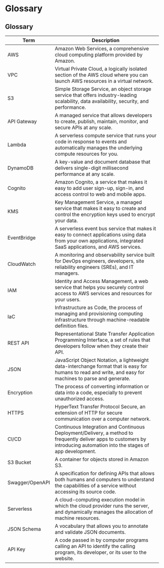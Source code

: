 # Glossary


## Glossary

| Term                  | Description                                                                                                                                                               |
|-----------------------|---------------------------------------------------------------------------------------------------------------------------------------------------------------------------|
| AWS                   | Amazon Web Services, a comprehensive cloud computing platform provided by Amazon.                                                                                         |
| VPC                   | Virtual Private Cloud, a logically isolated section of the AWS cloud where you can launch AWS resources in a virtual network.                                             |
| S3                    | Simple Storage Service, an object storage service that offers industry-leading scalability, data availability, security, and performance.                                 |
| API Gateway           | A managed service that allows developers to create, publish, maintain, monitor, and secure APIs at any scale.                                                             |
| Lambda                | A serverless compute service that runs your code in response to events and automatically manages the underlying compute resources for you.                                |
| DynamoDB              | A key-value and document database that delivers single-digit millisecond performance at any scale.                                                                        |
| Cognito               | Amazon Cognito, a service that makes it easy to add user sign-up, sign-in, and access control to web and mobile apps.                                                     |
| KMS                   | Key Management Service, a managed service that makes it easy to create and control the encryption keys used to encrypt your data.                                         |
| EventBridge           | A serverless event bus service that makes it easy to connect applications using data from your own applications, integrated SaaS applications, and AWS services.          |
| CloudWatch            | A monitoring and observability service built for DevOps engineers, developers, site reliability engineers (SREs), and IT managers.                                        |
| IAM                   | Identity and Access Management, a web service that helps you securely control access to AWS services and resources for your users.                                        |
| IaC                   | Infrastructure as Code, the process of managing and provisioning computing infrastructure through machine-readable definition files.                                      |
| REST API              | Representational State Transfer Application Programming Interface, a set of rules that developers follow when they create their API.                                      |
| JSON                  | JavaScript Object Notation, a lightweight data-interchange format that is easy for humans to read and write, and easy for machines to parse and generate.                 |
| Encryption            | The process of converting information or data into a code, especially to prevent unauthorized access.                                                                     |
| HTTPS                 | HyperText Transfer Protocol Secure, an extension of HTTP for secure communication over a computer network.                                                                |
| CI/CD                 | Continuous Integration and Continuous Deployment/Delivery, a method to frequently deliver apps to customers by introducing automation into the stages of app development. |
| S3 Bucket             | A container for objects stored in Amazon S3.                                                                                                                              |
| Swagger/OpenAPI       | A specification for defining APIs that allows both humans and computers to understand the capabilities of a service without accessing its source code.                    |
| Serverless            | A cloud-computing execution model in which the cloud provider runs the server, and dynamically manages the allocation of machine resources.                               |
| JSON Schema           | A vocabulary that allows you to annotate and validate JSON documents.                                                                                                     |
| API Key               | A code passed in by computer programs calling an API to identify the calling program, its developer, or its user to the website.                                          |

